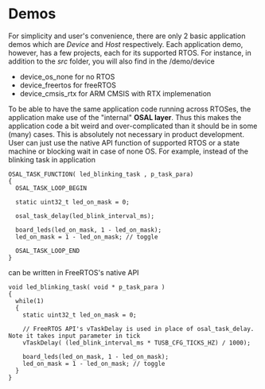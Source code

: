 # Demos #

For simplicity and user's convenience, there are only 2 basic application demos which are *Device* and *Host* respectively. Each application demo, however, has a few projects, each for its supported RTOS. For instance, in addition to the *src* folder, you will also find in the /demo/device 

- device\_os\_none for no RTOS
- device\_freertos for freeRTOS
- device\_cmsis_rtx for ARM CMSIS with RTX implemenation

To be able to have the same application code running across RTOSes, the application make use of the "internal" **OSAL layer**. Thus this makes the application code a bit weird and over-complicated than it should be in some (many) cases. This is absolutely not necessary in product development. User can just use the native API function of supported RTOS or a state machine or blocking wait in case of none OS. For example, instead of the blinking task in application

~~~{.c}
OSAL_TASK_FUNCTION( led_blinking_task , p_task_para)
{
  OSAL_TASK_LOOP_BEGIN

  static uint32_t led_on_mask = 0;

  osal_task_delay(led_blink_interval_ms);

  board_leds(led_on_mask, 1 - led_on_mask);
  led_on_mask = 1 - led_on_mask; // toggle

  OSAL_TASK_LOOP_END
}
~~~

can be written in FreeRTOS's native API

~~~{.c}
void led_blinking_task( void * p_task_para )
{
  while(1)
  {
    static uint32_t led_on_mask = 0;

    // FreeRTOS API's vTaskDelay is used in place of osal_task_delay. Note it takes input parameter in tick
    vTaskDelay( (led_blink_interval_ms * TUSB_CFG_TICKS_HZ) / 1000);

    board_leds(led_on_mask, 1 - led_on_mask);
    led_on_mask = 1 - led_on_mask; // toggle
  }
}
~~~


[//]: # (\subpage md_doxygen_started_build_demo)
[//]: # (\subpage md_doxygen_started_device_demo)
[//]: # (\subpage md_doxygen_started_host_demo)